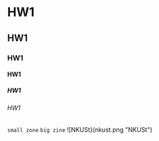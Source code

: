 # HW1
## HW1
### HW1
#### HW1
##### HW1
###### HW1

`small zone`
```big zine```
![NKUSt}(nkust.png "NKUSt")
